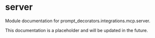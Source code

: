 # server

Module documentation for prompt_decorators.integrations.mcp.server.

This documentation is a placeholder and will be updated in the future.
